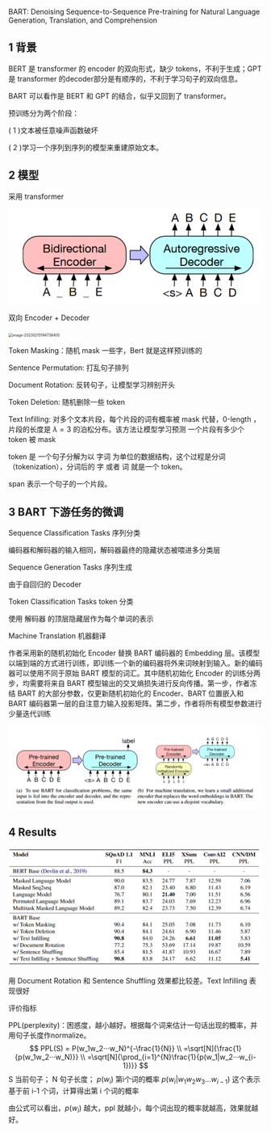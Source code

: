 BART: Denoising Sequence-to-Sequence Pre-training for Natural Language Generation, Translation, and Comprehension



## 1 背景

BERT 是 transformer 的 encoder 的双向形式，缺少 tokens，不利于生成；GPT 是 transformer 的decoder部分是有顺序的，不利于学习句子的双向信息。

BART 可以看作是 BERT 和 GPT 的结合，似乎又回到了 transformer。

预训练分为两个阶段：

( 1 )文本被任意噪声函数破坏

( 2 )学习一个序列到序列的模型来重建原始文本。



## 2 模型

采用 transformer 

![image-20230215163054801](note_images\image-20230215163054801.png)

双向 Encoder + Decoder



<img src="C:\Users\lzl\Desktop\NLPPaperReading\lzl_notes\note_images\image-20230215194738400.png" alt="image-20230215194738400" style="zoom:50%;" />



Token Masking：随机 mask 一些字，Bert 就是这样预训练的

Sentence Permutation: 打乱句子排列

Document Rotation: 反转句子，让模型学习辨别开头

Token Deletion: 随机删除一些 token

Text Infilling: 对多个文本片段，每个片段的词有概率被 mask 代替，0-length ，片段的长度是 $\lambda=3$ 的泊松分布。该方法让模型学习预测 一个片段有多少个 token 被 mask



token 是 一个句子分解为以 字词 为单位的数据结构，这个过程是分词（tokenization），分词后的 字 或者 词 就是一个 token。

span 表示一个句子的一个片段。



## 3 BART 下游任务的微调

Sequence Classification Tasks 序列分类

编码器和解码器的输入相同，解码器最终的隐藏状态被喂进多分类层



Sequence Generation Tasks 序列生成

由于自回归的 Decoder 



Token Classification    Tasks token 分类

使用 解码器 的顶层隐藏层作为每个单词的表示



Machine Translation   机器翻译

作者采用新的随机初始化 Encoder 替换 BART 编码器的 Embedding  层。该模型以端到端的方式进行训练，即训练一个新的编码器将外来词映射到输入。新的编码器可以使用不同于原始 BART 模型的词汇。其中随机初始化  Encoder 的训练分两步，均需要将来自 BART 模型输出的交叉熵损失进行反向传播。第一步，作者冻结 BART  的大部分参数，仅更新随机初始化的 Encoder、BART 位置嵌入和 BART  编码器第一层的自注意力输入投影矩阵。第二步，作者将所有模型参数进行少量迭代训练



![image-20230215204211828](note_images\image-20230215204211828.png)



## 4 Results

![image-20230215205753424](note_images\image-20230215205753424.png)



用 Document Rotation 和 Sentence Shuffling 效果都比较差。Text Infilling 表现很好



评价指标

PPL(perplexity)：困惑度，越小越好。根据每个词来估计一句话出现的概率，并用句子长度作normalize。
$$
PPL(S) = P(w_1w_2···w_N)^{-\frac{1}{N}} \\
=\sqrt[N]{\frac{1}{p(w_1w_2···w_N)}} \\
=\sqrt[N]{\prod_{i=1}^{N}\frac{1}{p(w_1|w_2···w_{i-1})}}
$$
S   当前句子；
N   句子长度；
$p(w_i)$  第i个词的概率
$p(w_i|w_1w_2w_3…w_{i-1})$  这个表示基于前 i-1 个词，计算得出第 i 个词的概率

由公式可以看出，$p(w_i)$ 越大，ppl 就越小，每个词出现的概率就越高，效果就越好。

